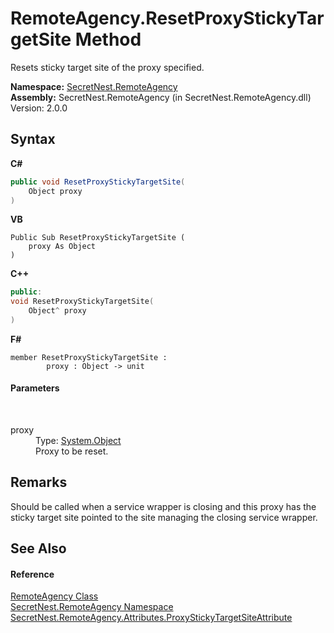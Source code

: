 # RemoteAgency.ResetProxyStickyTargetSite Method 
 

Resets sticky target site of the proxy specified.

**Namespace:**&nbsp;<a href="N_SecretNest_RemoteAgency">SecretNest.RemoteAgency</a><br />**Assembly:**&nbsp;SecretNest.RemoteAgency (in SecretNest.RemoteAgency.dll) Version: 2.0.0

## Syntax

**C#**<br />
``` C#
public void ResetProxyStickyTargetSite(
	Object proxy
)
```

**VB**<br />
``` VB
Public Sub ResetProxyStickyTargetSite ( 
	proxy As Object
)
```

**C++**<br />
``` C++
public:
void ResetProxyStickyTargetSite(
	Object^ proxy
)
```

**F#**<br />
``` F#
member ResetProxyStickyTargetSite : 
        proxy : Object -> unit 

```


#### Parameters
&nbsp;<dl><dt>proxy</dt><dd>Type: <a href="https://docs.microsoft.com/dotnet/api/system.object" target="_blank">System.Object</a><br />Proxy to be reset.</dd></dl>

## Remarks
Should be called when a service wrapper is closing and this proxy has the sticky target site pointed to the site managing the closing service wrapper.

## See Also


#### Reference
<a href="T_SecretNest_RemoteAgency_RemoteAgency">RemoteAgency Class</a><br /><a href="N_SecretNest_RemoteAgency">SecretNest.RemoteAgency Namespace</a><br /><a href="T_SecretNest_RemoteAgency_Attributes_ProxyStickyTargetSiteAttribute">SecretNest.RemoteAgency.Attributes.ProxyStickyTargetSiteAttribute</a><br />